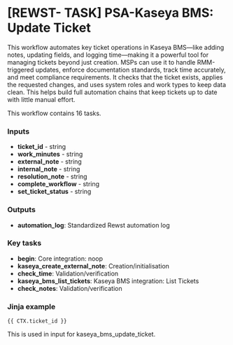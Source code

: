 # \[REWST- TASK] PSA-Kaseya BMS: Update Ticket

This workflow automates key ticket operations in Kaseya BMS—like adding notes, updating fields, and logging time—making it a powerful tool for managing tickets beyond just creation. MSPs can use it to handle RMM-triggered updates, enforce documentation standards, track time accurately, and meet compliance requirements. It checks that the ticket exists, applies the requested changes, and uses system roles and work types to keep data clean. This helps build full automation chains that keep tickets up to date with little manual effort.

This workflow contains 16 tasks.

### Inputs

* **ticket\_id** - string
* **work\_minutes** - string
* **external\_note** - string
* **internal\_note** - string
* **resolution\_note** - string
* **complete\_workflow** - string
* **set\_ticket\_status** - string

### Outputs

* **automation\_log**: Standardized Rewst automation log

### Key tasks

* **begin**: Core integration: noop
* **kaseya\_create\_external\_note**: Creation/initialisation
* **check\_time**: Validation/verification
* **kaseya\_bms\_list\_tickets**: Kaseya BMS integration: List Tickets
* **check\_notes**: Validation/verification

### Jinja example

```jinja
{{ CTX.ticket_id }}
```

This is used in input for kaseya\_bms\_update\_ticket.
